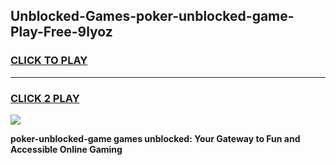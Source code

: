 
## Unblocked-Games-poker-unblocked-game-Play-Free-9lyoz
<h3>
<a href="https://premium76.site?title=poker-unblocked-game&ref=10A">CLICK TO PLAY</a></h3>
<hr>

<h3>
<a href="https://premium76.site?title=poker-unblocked-game&ref=10A">CLICK 2 PLAY</a>
  
</h3>

<a href="https://premium76.site?title=poker-unblocked-game&ref=10A"><img src="https://clearcache.store/games.png"></a>


**poker-unblocked-game games unblocked: Your Gateway to Fun and Accessible Online Gaming**
